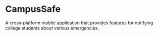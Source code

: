 # CampusSafe

A cross-platform mobile application that provides features for notifying college students about various emergencies.
